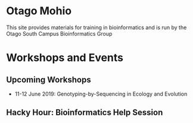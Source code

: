 # Otago Mohio

This site provides materials for training in bioinformatics and is run by the Otago South Campus Bioinformatics Group

# Workshops and Events

## Upcoming Workshops

- 11-12 June 2019: Genotyping-by-Sequencing in Ecology and Evolution

## Hacky Hour: Bioinformatics Help Session
